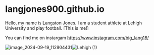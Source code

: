 # langjones900.github.io

Hello, my name is Langston Jones. I am a student athlete at Lehigh University and play football.
[This is me!]

You can find me on instargam https://www.instagram.com/big_lang18/ 

![image_2024-09-19_112804431](https://github.com/user-attachments/assets/73591cf3-6670-422a-b7f6-3472b428c272)![Lehigh (1)](https://github.com/user-attachments/assets/94d4b4a4-f18d-45f9-a5db-1b74b59dbf49)


